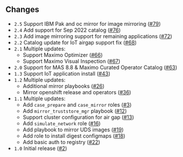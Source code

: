 ## Changes

- `2.5` Support IBM Pak and oc mirror for image mirroring ([#79](https://github.com/ibm-mas/ansible-airgap/pull/79))
- `2.4` Add support for Sep 2022 catalog ([#76](https://github.com/ibm-mas/ansible-airgap/pull/76))
- `2.3` Add image mirroring support for remaining applications ([#72](https://github.com/ibm-mas/ansible-airgap/pull/72))
- `2.2` Catalog update for IoT airgap support fix ([#68](https://github.com/ibm-mas/ansible-airgap/pull/68))
- `2.1` Multiple updates:
    - Support Maximo Optimizer ([#66](https://github.com/ibm-mas/ansible-airgap/pull/66))
    - Support Maximo Visual Inspection ([#67](https://github.com/ibm-mas/ansible-airgap/pull/67))
- `2.0` Support for MAS 8.8 & Maximo Curated Operator Catalog ([#63](https://github.com/ibm-mas/ansible-airgap/pull/63))
- `1.3` Support IoT application install ([#43](https://github.com/ibm-mas/ansible-airgap/pull/43))
- `1.2` Multiple updates:
    - Additional mirror playbooks ([#26](https://github.com/ibm-mas/ansible-airgap/pull/26))
    - Mirror openshift release and operators ([#36](https://github.com/ibm-mas/ansible-airgap/pull/36))
- `1.1` Multiple updates:
    - Add `case_prepare` and `case_mirror` roles ([#3](https://github.com/ibm-mas/ansible-airgap/pull/3))
    - Add `mirror_truststore_mgr` playbook ([#12](https://github.com/ibm-mas/ansible-airgap/pull/12))
    - Support cluster configuration for air gap ([#13](https://github.com/ibm-mas/ansible-airgap/pull/13))
    - Add `simulate_network` role ([#16](https://github.com/ibm-mas/ansible-airgap/pull/16))
    - Add playbook to mirror UDS images ([#19](https://github.com/ibm-mas/ansible-airgap/pull/19))
    - Add role to install digest configmaps ([#18](https://github.com/ibm-mas/ansible-airgap/pull/18))
    - Add basic auth to registry ([#22](https://github.com/ibm-mas/ansible-airgap/pull/22))
- `1.0` Initial release ([#2](https://github.com/ibm-mas/ansible-airgap/pull/2))
